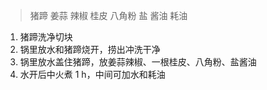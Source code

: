 > 猪蹄 姜蒜 辣椒 桂皮 八角粉 盐 酱油 耗油

1. 猪蹄洗净切块
2. 锅里放水和猪蹄烧开，捞出冲洗干净
3. 锅里放水盖住猪蹄，放姜蒜辣椒、一根桂皮、八角粉、盐酱油
4. 水开后中火煮 1 h，中间可加水和耗油